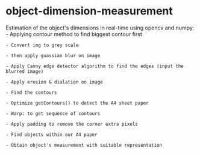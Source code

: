 # object-dimension-measurement

Estimation of the object's dimensions in real-time using opencv and numpy:
	- Applying contour method to find biggest contour first
	
	- Convert img to grey scale 
	
	- then apply guassian blur on image 
	
	- Apply Canny edge detector algorithm to find the edges (input the blurred image)
	
	- Apply erosion & dialation on image
	
	- Find the contours
	
	- Optimize getContours() to detect the A4 sheet paper
	
	- Warp: to get sequence of contours
	
	- Apply padding to remove the corner extra pixels
	
	- Find objects within our A4 paper
	
	- Obtain object's measurement with suitable representation
